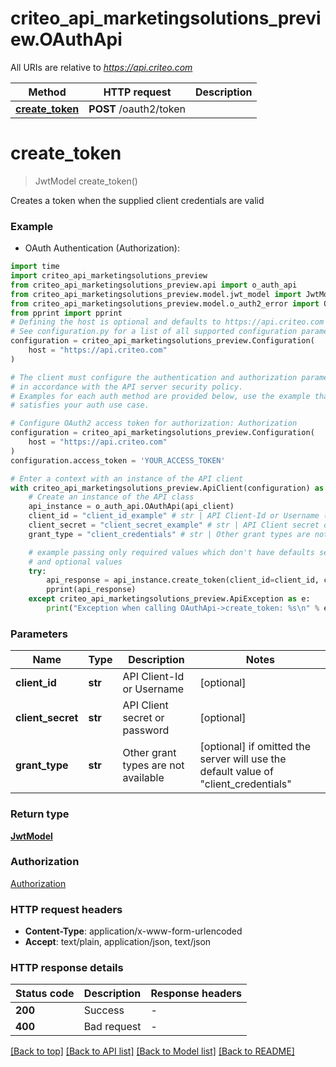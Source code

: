 # criteo_api_marketingsolutions_preview.OAuthApi

All URIs are relative to *https://api.criteo.com*

Method | HTTP request | Description
------------- | ------------- | -------------
[**create_token**](OAuthApi.md#create_token) | **POST** /oauth2/token | 


# **create_token**
> JwtModel create_token()



Creates a token when the supplied client credentials are valid

### Example

* OAuth Authentication (Authorization):
```python
import time
import criteo_api_marketingsolutions_preview
from criteo_api_marketingsolutions_preview.api import o_auth_api
from criteo_api_marketingsolutions_preview.model.jwt_model import JwtModel
from criteo_api_marketingsolutions_preview.model.o_auth2_error import OAuth2Error
from pprint import pprint
# Defining the host is optional and defaults to https://api.criteo.com
# See configuration.py for a list of all supported configuration parameters.
configuration = criteo_api_marketingsolutions_preview.Configuration(
    host = "https://api.criteo.com"
)

# The client must configure the authentication and authorization parameters
# in accordance with the API server security policy.
# Examples for each auth method are provided below, use the example that
# satisfies your auth use case.

# Configure OAuth2 access token for authorization: Authorization
configuration = criteo_api_marketingsolutions_preview.Configuration(
    host = "https://api.criteo.com"
)
configuration.access_token = 'YOUR_ACCESS_TOKEN'

# Enter a context with an instance of the API client
with criteo_api_marketingsolutions_preview.ApiClient(configuration) as api_client:
    # Create an instance of the API class
    api_instance = o_auth_api.OAuthApi(api_client)
    client_id = "client_id_example" # str | API Client-Id or Username (optional)
    client_secret = "client_secret_example" # str | API Client secret or password (optional)
    grant_type = "client_credentials" # str | Other grant types are not available (optional) if omitted the server will use the default value of "client_credentials"

    # example passing only required values which don't have defaults set
    # and optional values
    try:
        api_response = api_instance.create_token(client_id=client_id, client_secret=client_secret, grant_type=grant_type)
        pprint(api_response)
    except criteo_api_marketingsolutions_preview.ApiException as e:
        print("Exception when calling OAuthApi->create_token: %s\n" % e)
```


### Parameters

Name | Type | Description  | Notes
------------- | ------------- | ------------- | -------------
 **client_id** | **str**| API Client-Id or Username | [optional]
 **client_secret** | **str**| API Client secret or password | [optional]
 **grant_type** | **str**| Other grant types are not available | [optional] if omitted the server will use the default value of "client_credentials"

### Return type

[**JwtModel**](JwtModel.md)

### Authorization

[Authorization](../README.md#Authorization)

### HTTP request headers

 - **Content-Type**: application/x-www-form-urlencoded
 - **Accept**: text/plain, application/json, text/json


### HTTP response details
| Status code | Description | Response headers |
|-------------|-------------|------------------|
**200** | Success |  -  |
**400** | Bad request |  -  |

[[Back to top]](#) [[Back to API list]](../README.md#documentation-for-api-endpoints) [[Back to Model list]](../README.md#documentation-for-models) [[Back to README]](../README.md)

